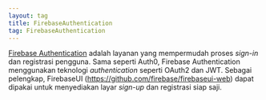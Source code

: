 ```yaml
---
layout: tag
title: FirebaseAuthentication
tag: FirebaseAuthentication
---
```


[Firebase Authentication](https://firebase.google.com/products/auth) adalah layanan yang mempermudah proses *sign-in* dan registrasi pengguna.  Sama seperti Auth0, Firebase Authentication menggunakan teknologi *authentication* seperti OAuth2 dan JWT.  Sebagai pelengkap, FirebaseUI (https://github.com/firebase/firebaseui-web) dapat dipakai untuk menyediakan layar *sign-up* dan registrasi siap saji.